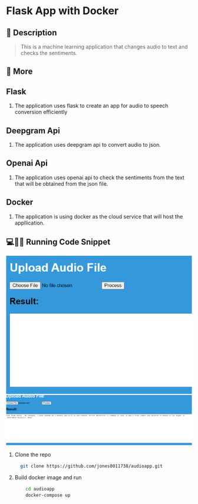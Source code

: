 
# Flask App  with Docker

## 💬 Description
> This is a machine learning application that changes audio to text and checks the sentiments. 
## 📜 More
## Flask
  1. The application uses flask to create an app for audio to speech conversion efficiently
    
## Deepgram Api 
  1. The application uses deepgram api to convert audio to json. 
## Openai Api 
  1. The application uses openai api to check the sentiments from the text that will be obtained from the json file.  
## Docker
  1. The application is using docker as the cloud service that will host the appllication.
     > 


## 💻🏃‍♂️ Running Code Snippet
![Screenshot 1](./screenshots/homepage.PNG)
![Screenshot 2](./screenshots/response.PNG)
   1. Clone the repo
        ```bash
          git clone https://github.com/jones0011738/audioapp.git
        ```
   1. Build docker image and run
        ```bash
            cd audioapp
            docker-compose up
        ```